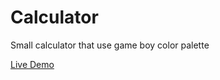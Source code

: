 # Calculator
Small calculator that use game boy color palette

[Live Demo](https://michaelpham813.github.io/Calculator/)
